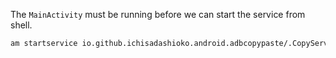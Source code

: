 The `MainActivity` must be running before we can start the service from shell.

```sh
am startservice io.github.ichisadashioko.android.adbcopypaste/.CopyService
```
